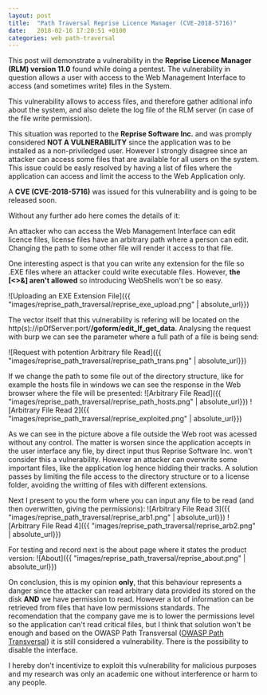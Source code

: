 ```yaml
---
layout: post
title:  "Path Traversal Reprise Licence Manager (CVE-2018-5716)"
date:   2018-02-16 17:20:51 +0100
categories: web path-traversal
---
```


This post will demonstrate a vulnerability in the **Reprise Licence Manager (RLM) version 11.0**  found while doing a pentest. The vulnerability in question allows a user with access to the Web Management Interface to access (and sometimes write) files in the System.

This vulnerability allows to access files, and therefore gather aditional info about the system, and also delete the log file of the RLM server (in case of the file write permission).

This situation was reported to the **Reprise Software Inc.** and was promply considered **NOT A VULNERABILITY** since the application was to be installed as a non-priviledged user. However I strongly disagree since an attacker can access some files that are available for all users on the system. This issue could be easly resolved by having a list of files where the application can access and limit the access to the Web Application only.

A **CVE (CVE-2018-5716)** was issued for this vulnerability and is going to be released soon.

Without any further ado here comes the details of it:

An attacker who can access the Web Management Interface can edit licence files, license files have an arbitrary path where a person can edit. Changing the path to some other file will render it access to that file.

One interesting aspect is that you can write any extension for the file so .EXE files where an attacker could write executable files. However, **the [<>&] aren't allowed** so introducing WebShells won't be so easy.

![Uploading an EXE Extension File]({{ "images/reprise_path_traversal/reprise_exe_upload.png" | absolute_url}})

The vector itself that this vulnerability is refering will be located on the http(s)://ipOfServer:port/**/goform/edit_lf_get_data**. Analysing the request with burp we can see the parameter where a full path of a file is being send:

![Request with potention Arbitrary file Read]({{ "images/reprise_path_traversal/reprise_path_trans.png" | absolute_url}})

If we change the path to some file out of the directory structure, like for example the hosts file in windows we can see the response in the Web browser where the file will be presented:
![Arbitrary File Read]({{ "images/reprise_path_traversal/reprise_path_hosts.png" | absolute_url}})
![Arbitrary File Read 2]({{ "images/reprise_path_traversal/reprise_exploited.png" | absolute_url}})


As we can see in the picture above a file outside the Web root was acessed without any control. The matter is worsen since the application accepts in the user interface any file, by direct input thus Reprise Software Inc. won't consider this a vulnerability. However an attacker can overwrite some important files, like the application log hence hidding their tracks. A solution passes by limiting the file access to the directory structure or to a license folder, avoiding the writting of files with different extensions.

Next I present to you the form where you can input any file to be read (and then overwritten, giving the permissions):
![Arbitrary File Read 3]({{ "images/reprise_path_traversal/reprise_arb1.png" | absolute_url}})
![Arbitrary File Read 4]({{ "images/reprise_path_traversal/reprise_arb2.png" | absolute_url}})


For testing and record next is the about page where it states the product version:
![About]({{ "images/reprise_path_traversal/reprise_about.png" | absolute_url}})


On conclusion, this is my opinion **only**, that this behaviour represents a danger since the attacker can read arbitrary data provided its stored on the disk **AND** we have permission to read. However a lot of information can be retrieved from files that have low permissions standards. The recomendation that the company gave me is to lower the permissions level so the application can't read critical files, but I think that solution won't be enough and based on the OWASP Path Transversal ([OWASP Path Transversal](https://www.owasp.org/index.php/Path_Traversal)) it is still considered a vulnerability. There is the possibility to disable the interface. 

I hereby don't incentivize to exploit this vulnerability for malicious purposes and my research was only an academic one without interference or harm to any people.


